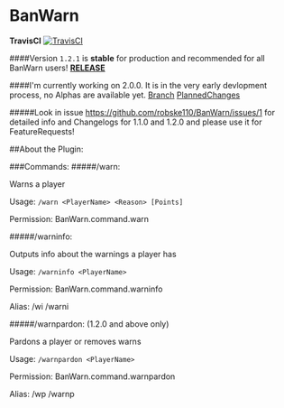 # BanWarn

**TravisCI** [![TravisCI](https://api.travis-ci.org/robske110/BanWarn.svg?branch=master)](https://travis-ci.org/robske110/BanWarn)

####Version `1.2.1` is **stable** for production and recommended for all BanWarn users! [**RELEASE**](https://github.com/robske110/BanWarn/releases/tag/1.2.1)

####I'm currently working on 2.0.0. It is in the very early devlopment process, no Alphas are available yet. [Branch](https://github.com/robske110/BanWarn/tree/2.0.0) [PlannedChanges](https://github.com/robske110/BanWarn/issues/1)

#####Look in issue https://github.com/robske110/BanWarn/issues/1 for detailed info and Changelogs for 1.1.0 and 1.2.0 and please use it for FeatureRequests!

##About the Plugin:

###Commands:
#####/warn:

 Warns a player
 
 Usage: `/warn <PlayerName> <Reason> [Points]`

 Permission: BanWarn.command.warn
 
 
#####/warninfo:

 Outputs info about the warnings a player has

 Usage: `/warninfo <PlayerName>`

 Permission: BanWarn.command.warninfo

 Alias: /wi /warni
  
 
#####/warnpardon: (1.2.0 and above only)

 Pardons a player or removes warns

 Usage: `/warnpardon <PlayerName>`

 Permission: BanWarn.command.warnpardon

 Alias: /wp /warnp
